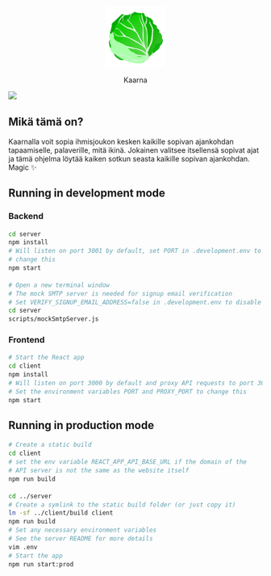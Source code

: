 <p align="center">
  <img src="./client/public/logo192.png" width="120" alt="CabbageMeet logo" />
</p>

<p align="center">Kaarna</p>

[![](https://github.com/maxerenberg/cabbagemeet/workflows/CI/badge.svg)](https://github.com/maxerenberg/cabbagemeet/actions?query=workflow%3ACI)

## Mikä tämä on?
Kaarnalla voit sopia ihmisjoukon kesken kaikille sopivan ajankohdan tapaamiselle, palaverille, mitä ikinä. Jokainen valitsee itsellensä sopivat ajat ja tämä ohjelma löytää kaiken sotkun seasta kaikille sopivan ajankohdan. Magic ✨

## Running in development mode
### Backend
```bash
cd server
npm install
# Will listen on port 3001 by default, set PORT in .development.env to
# change this
npm start

# Open a new terminal window
# The mock SMTP server is needed for signup email verification
# Set VERIFY_SIGNUP_EMAIL_ADDRESS=false in .development.env to disable it
cd server
scripts/mockSmtpServer.js
```

### Frontend
```bash
# Start the React app
cd client
npm install
# Will listen on port 3000 by default and proxy API requests to port 3001
# Set the environment variables PORT and PROXY_PORT to change this
npm start
```

## Running in production mode
```bash
# Create a static build
cd client
# set the env variable REACT_APP_API_BASE_URL if the domain of the
# API server is not the same as the website itself
npm run build

cd ../server
# Create a symlink to the static build folder (or just copy it)
ln -sf ../client/build client
npm run build
# Set any necessary environment variables
# See the server README for more details
vim .env
# Start the app
npm run start:prod
```
